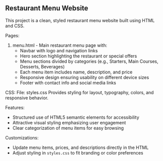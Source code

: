 Restaurant Menu Website
-----------------------

This project is a clean, styled restaurant menu website built using HTML and CSS.

Pages:
1. menu.html - Main restaurant menu page with:
   - Navbar with logo and navigation links
   - Hero section highlighting the restaurant or special offers
   - Menu sections divided by categories (e.g., Starters, Main Courses, Desserts, Beverages)
   - Each menu item includes name, description, and price
   - Responsive design ensuring usability on different device sizes
   - Footer with contact info and social media links

CSS:
   File: styles.css
   Provides styling for layout, typography, colors, and responsive behavior.

Features:
   - Structured use of HTML5 semantic elements for accessibility
   - Attractive visual styling emphasizing user engagement
   - Clear categorization of menu items for easy browsing

Customizations:
   - Update menu items, prices, and descriptions directly in the HTML
   - Adjust styling in `styles.css` to fit branding or color preferences
